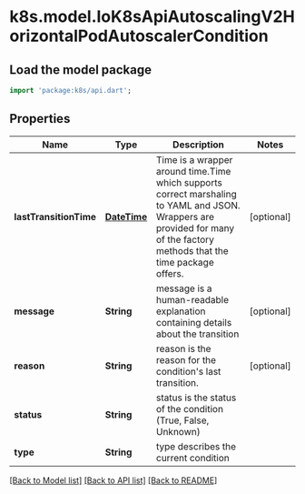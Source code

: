 # k8s.model.IoK8sApiAutoscalingV2HorizontalPodAutoscalerCondition

## Load the model package
```dart
import 'package:k8s/api.dart';
```

## Properties
Name | Type | Description | Notes
------------ | ------------- | ------------- | -------------
**lastTransitionTime** | [**DateTime**](DateTime.md) | Time is a wrapper around time.Time which supports correct marshaling to YAML and JSON.  Wrappers are provided for many of the factory methods that the time package offers. | [optional] 
**message** | **String** | message is a human-readable explanation containing details about the transition | [optional] 
**reason** | **String** | reason is the reason for the condition's last transition. | [optional] 
**status** | **String** | status is the status of the condition (True, False, Unknown) | 
**type** | **String** | type describes the current condition | 

[[Back to Model list]](../README.md#documentation-for-models) [[Back to API list]](../README.md#documentation-for-api-endpoints) [[Back to README]](../README.md)


